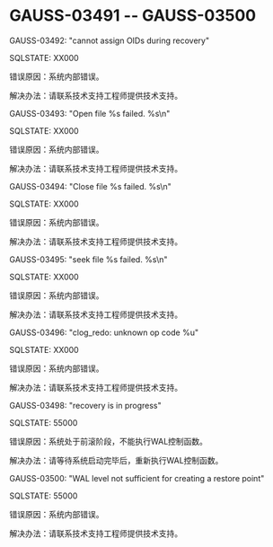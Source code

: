 # GAUSS-03491 -- GAUSS-03500<a name="ZH-CN_TOPIC_0302073647"></a>

GAUSS-03492: "cannot assign OIDs during recovery"

SQLSTATE: XX000

错误原因：系统内部错误。

解决办法：请联系技术支持工程师提供技术支持。

GAUSS-03493: "Open file %s failed. %s\\n"

SQLSTATE: XX000

错误原因：系统内部错误。

解决办法：请联系技术支持工程师提供技术支持。

GAUSS-03494: "Close file %s failed. %s\\n"

SQLSTATE: XX000

错误原因：系统内部错误。

解决办法：请联系技术支持工程师提供技术支持。

GAUSS-03495: "seek file %s failed. %s\\n"

SQLSTATE: XX000

错误原因：系统内部错误。

解决办法：请联系技术支持工程师提供技术支持。

GAUSS-03496: "clog\_redo: unknown op code %u"

SQLSTATE: XX000

错误原因：系统内部错误。

解决办法：请联系技术支持工程师提供技术支持。

GAUSS-03498: "recovery is in progress"

SQLSTATE: 55000

错误原因：系统处于前滚阶段，不能执行WAL控制函数。

解决办法：请等待系统启动完毕后，重新执行WAL控制函数。

GAUSS-03500: "WAL level not sufficient for creating a restore point"

SQLSTATE: 55000

错误原因：系统内部错误。

解决办法：请联系技术支持工程师提供技术支持。

